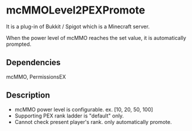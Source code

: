 # mcMMOLevel2PEXPromote

It is a plug-in of Bukkit / Spigot which is a Minecraft server.

When the power level of mcMMO reaches the set value, it is automatically prompted.

## Dependencies

mcMMO, PermissionsEX

## Description

* mcMMO power level is configurable. ex. [10, 20, 50, 100]
* Supporting PEX rank ladder is "default" only.
* Cannot check present player's rank. only automatically promote.